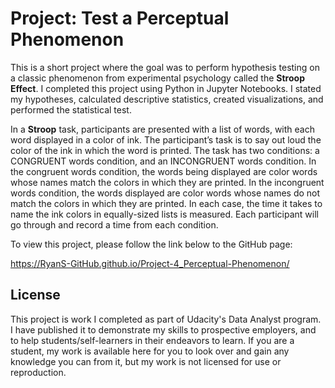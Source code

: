 # Project: Test a Perceptual Phenomenon

This is a short project where the goal was to perform hypothesis testing on a classic phenomenon from experimental psychology called the **Stroop Effect**. I completed this project using Python in Jupyter Notebooks. I stated my hypotheses, calculated descriptive statistics, created visualizations, and performed the statistical test.

In a **Stroop** task, participants are presented with a list of words, with each word displayed in a color of ink. The participant’s task is to say out loud the color of the ink in which the word is printed. The task has two conditions: a CONGRUENT words condition, and an INCONGRUENT words condition. In the congruent words condition, the words being displayed are color words whose names match the colors in which they are printed. In the incongruent words condition, the words displayed are color words whose names do not match the colors in which they are printed. In each case, the time it takes to name the ink colors in equally-sized lists is measured. Each participant will go through and record a time from each condition.

To view this project, please follow the link below to the GitHub page:

https://RyanS-GitHub.github.io/Project-4_Perceptual-Phenomenon/

## License

This project is work I completed as part of Udacity's Data Analyst program. I have published it to demonstrate my skills to prospective employers, and to help students/self-learners in their endeavors to learn. If you are a student, my work is available here for you to look over and gain any knowledge you can from it, but my work is not licensed for use or reproduction.
